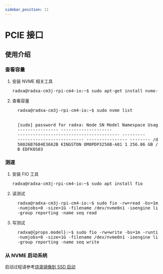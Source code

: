 ```yaml
---
sidebar_position: 11
---
```


# PCIE 接口

## 使用介绍

### 查看容量

1. 安装 NVME 相关工具

   <pre>radxa@radxa-cm3j-rpi-cm4-io:~$ sudo apt-get install nvme-cli</pre>

2. 查看容量

   <pre style={{ whiteSpace: "nowrap" }}>
     radxa@radxa-cm3j-rpi-cm4-io:~$ sudo nvme list
     <br />
     [sudo] password for radxa: Node SN Model Namespace Usage Format FW Rev
     ---------------- --------------------
     ---------------------------------------- ---------
     -------------------------- ---------------- -------- /dev/nvme0n1
     50026B7684E3662B KINGSTON OM8PDP3256B-A01 1 256.06 GB / 256.06 GB 512 B + 0
     B EDFK0S03
   </pre>

### 测速

1. 安装 FIO 工具

   <pre>radxa@radxa-cm3j-rpi-cm4-io:~$ sudo apt install fio</pre>

2. 读测试

   <pre style={{ whiteSpace: "nowrap" }}>
     radxa@radxa-cm3j-rpi-cm4-io:~$ sudo fio -rw=read -bs=1m -runtime=60 -iodepth 1
     -numjobs=8 -size=1G -filename /dev/nvme0n1 -ioengine libaio -direct=1
     -group_reporting -name seq_read
   </pre>

3. 写测试

   <pre style={{ whiteSpace: "nowrap" }}>
     radxa@{props.model}:~$ sudo fio -rw=write -bs=1m -runtime=60 -iodepth 1
     -numjobs=8 -size=1G -filename /dev/nvme0n1 -ioengine libaio -direct=1
     -group_reporting -name seq_write
   </pre>

### 从 NVME 启动系统

启动过程请参考[烧录镜像到 SSD 启动](../../install-os/boot_from_ssd.md)
